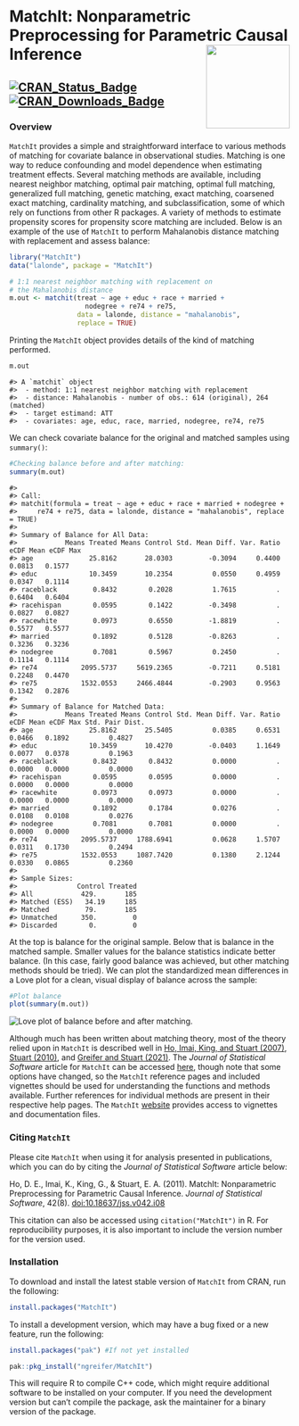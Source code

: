 
<!-- README.md is generated from README.Rmd. Please edit that file -->

# MatchIt: Nonparametric Preprocessing for Parametric Causal Inference <img src="man/figures/logo.png" align="right" width="150"/>

## [![CRAN_Status_Badge](https://img.shields.io/cran/v/MatchIt?color=952100)](https://cran.r-project.org/package=MatchIt) [![CRAN_Downloads_Badge](https://cranlogs.r-pkg.org/badges/MatchIt?color=952100)](https://cran.r-project.org/package=MatchIt)

### Overview

`MatchIt` provides a simple and straightforward interface to various
methods of matching for covariate balance in observational studies.
Matching is one way to reduce confounding and model dependence when
estimating treatment effects. Several matching methods are available,
including nearest neighbor matching, optimal pair matching, optimal full
matching, generalized full matching, genetic matching, exact matching,
coarsened exact matching, cardinality matching, and subclassification,
some of which rely on functions from other R packages. A variety of
methods to estimate propensity scores for propensity score matching are
included. Below is an example of the use of `MatchIt` to perform
Mahalanobis distance matching with replacement and assess balance:

``` r
library("MatchIt")
data("lalonde", package = "MatchIt")

# 1:1 nearest neighbor matching with replacement on 
# the Mahalanobis distance
m.out <- matchit(treat ~ age + educ + race + married + 
                   nodegree + re74 + re75, 
                 data = lalonde, distance = "mahalanobis",
                 replace = TRUE)
```

Printing the `MatchIt` object provides details of the kind of matching
performed.

``` r
m.out
```

    #> A `matchit` object
    #>  - method: 1:1 nearest neighbor matching with replacement
    #>  - distance: Mahalanobis - number of obs.: 614 (original), 264 (matched)
    #>  - target estimand: ATT
    #>  - covariates: age, educ, race, married, nodegree, re74, re75

We can check covariate balance for the original and matched samples
using `summary()`:

``` r
#Checking balance before and after matching:
summary(m.out)
```

    #> 
    #> Call:
    #> matchit(formula = treat ~ age + educ + race + married + nodegree + 
    #>     re74 + re75, data = lalonde, distance = "mahalanobis", replace = TRUE)
    #> 
    #> Summary of Balance for All Data:
    #>            Means Treated Means Control Std. Mean Diff. Var. Ratio eCDF Mean eCDF Max
    #> age              25.8162       28.0303         -0.3094     0.4400    0.0813   0.1577
    #> educ             10.3459       10.2354          0.0550     0.4959    0.0347   0.1114
    #> raceblack         0.8432        0.2028          1.7615          .    0.6404   0.6404
    #> racehispan        0.0595        0.1422         -0.3498          .    0.0827   0.0827
    #> racewhite         0.0973        0.6550         -1.8819          .    0.5577   0.5577
    #> married           0.1892        0.5128         -0.8263          .    0.3236   0.3236
    #> nodegree          0.7081        0.5967          0.2450          .    0.1114   0.1114
    #> re74           2095.5737     5619.2365         -0.7211     0.5181    0.2248   0.4470
    #> re75           1532.0553     2466.4844         -0.2903     0.9563    0.1342   0.2876
    #> 
    #> Summary of Balance for Matched Data:
    #>            Means Treated Means Control Std. Mean Diff. Var. Ratio eCDF Mean eCDF Max Std. Pair Dist.
    #> age              25.8162       25.5405          0.0385     0.6531    0.0466   0.1892          0.4827
    #> educ             10.3459       10.4270         -0.0403     1.1649    0.0077   0.0378          0.1963
    #> raceblack         0.8432        0.8432          0.0000          .    0.0000   0.0000          0.0000
    #> racehispan        0.0595        0.0595          0.0000          .    0.0000   0.0000          0.0000
    #> racewhite         0.0973        0.0973          0.0000          .    0.0000   0.0000          0.0000
    #> married           0.1892        0.1784          0.0276          .    0.0108   0.0108          0.0276
    #> nodegree          0.7081        0.7081          0.0000          .    0.0000   0.0000          0.0000
    #> re74           2095.5737     1788.6941          0.0628     1.5707    0.0311   0.1730          0.2494
    #> re75           1532.0553     1087.7420          0.1380     2.1244    0.0330   0.0865          0.2360
    #> 
    #> Sample Sizes:
    #>               Control Treated
    #> All            429.       185
    #> Matched (ESS)   34.19     185
    #> Matched         79.       185
    #> Unmatched      350.         0
    #> Discarded        0.         0

At the top is balance for the original sample. Below that is balance in
the matched sample. Smaller values for the balance statistics indicate
better balance. (In this case, fairly good balance was achieved, but
other matching methods should be tried). We can plot the standardized
mean differences in a Love plot for a clean, visual display of balance
across the sample:

``` r
#Plot balance
plot(summary(m.out))
```

<img src="man/figures/README-unnamed-chunk-5-1.png" alt="Love plot of balance before and after matching." style="display: block; margin: auto;" />

Although much has been written about matching theory, most of the theory
relied upon in `MatchIt` is described well in [Ho, Imai, King, and
Stuart (2007)](https//:doi.org/10.1093/pan/mpl013), [Stuart
(2010)](https://doi.org/10.1214/09-STS313), and [Greifer and Stuart
(2021)](https://doi.org/10.1093/epirev/mxab003). The *Journal of
Statistical Software* article for `MatchIt` can be accessed
[here](https://doi.org/10.18637/jss.v042.i08), though note that some
options have changed, so the `MatchIt` reference pages and included
vignettes should be used for understanding the functions and methods
available. Further references for individual methods are present in
their respective help pages. The `MatchIt`
[website](https://kosukeimai.github.io/MatchIt/) provides access to
vignettes and documentation files.

### Citing `MatchIt`

Please cite `MatchIt` when using it for analysis presented in
publications, which you can do by citing the *Journal of Statistical
Software* article below:

Ho, D. E., Imai, K., King, G., & Stuart, E. A. (2011). MatchIt:
Nonparametric Preprocessing for Parametric Causal Inference. *Journal of
Statistical Software*, 42(8).
[doi:10.18637/jss.v042.i08](https://doi.org/10.18637/jss.v042.i08)

This citation can also be accessed using `citation("MatchIt")` in R. For
reproducibility purposes, it is also important to include the version
number for the version used.

### Installation

To download and install the latest stable version of `MatchIt` from
CRAN, run the following:

``` r
install.packages("MatchIt")
```

To install a development version, which may have a bug fixed or a new
feature, run the following:

``` r
install.packages("pak") #If not yet installed

pak::pkg_install("ngreifer/MatchIt")
```

This will require R to compile C++ code, which might require additional
software to be installed on your computer. If you need the development
version but can’t compile the package, ask the maintainer for a binary
version of the package.

